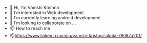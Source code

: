 - 👋 Hi, I’m Vamshi Krishna
- 👀 I’m interested in Web development
- 🌱 I’m currently learning android development
- 💞️ I’m looking to collaborate on ...
- 📫 How to reach me 
- 📫https://www.linkedin.com/in/vamshi-krishna-akula-78087a201/

<!---
vamshi1905/vamshi1905 is a ✨ special ✨ repository because its `README.md` (this file) appears on your GitHub profile.
You can click the Preview link to take a look at your changes.
--->
